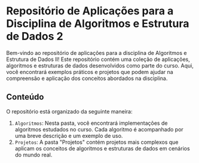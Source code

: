 # Repositório de Aplicações para a Disciplina de Algoritmos e Estrutura de Dados 2

Bem-vindo ao repositório de aplicações para a disciplina de Algoritmos e Estrutura de Dados II! Este repositório contém uma coleção de aplicações, algoritmos e estruturas de dados desenvolvidos como parte do curso. Aqui, você encontrará exemplos práticos e projetos que podem ajudar na compreensão e aplicação dos conceitos abordados na disciplina.

## Conteúdo

O repositório está organizado da seguinte maneira:

1. `Algoritmos`: Nesta pasta, você encontrará implementações de algoritmos estudados no curso. Cada algoritmo é acompanhado por uma breve descrição e um exemplo de uso.
2. `Projetos`: A pasta "Projetos" contém projetos mais complexos que aplicam os conceitos de algoritmos e estruturas de dados em cenários do mundo real.
